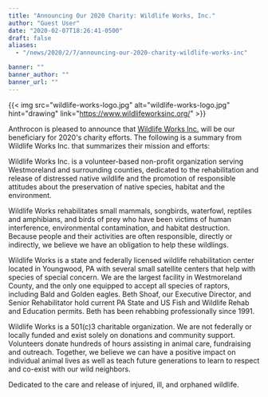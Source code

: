 ```yaml
---
title: "Announcing Our 2020 Charity: Wildlife Works, Inc."
author: "Guest User"
date: "2020-02-07T18:26:41-0500"
draft: false
aliases:
  - "/news/2020/2/7/announcing-our-2020-charity-wildlife-works-inc"

banner: ""
banner_author: ""
banner_url: ""
---
```


{{< img src="wildlife-works-logo.jpg" alt="wildlife-works-logo.jpg" hint="drawing" link="https://www.wildlifeworksinc.org/" >}}

Anthrocon is pleased to announce that [Wildlife Works Inc.](https://www.wildlifeworksinc.org/) will be our beneficiary for 2020's charity efforts. The following is a summary from Wildlife Works Inc. that summarizes their mission and efforts:

Wildlife Works Inc. is a volunteer-based non-profit organization serving Westmoreland and surrounding counties, dedicated to the rehabilitation and release of distressed native wildlife and the promotion of responsible attitudes about the preservation of native species, habitat and the environment.

Wildlife Works rehabilitates small mammals, songbirds, waterfowl, reptiles and amphibians, and birds of prey who have been victims of human interference, environmental contamination, and habitat destruction. Because people and their activities are often responsible, directly or indirectly, we believe we have an obligation to help these wildlings.

Wildlife Works is a state and federally licensed wildlife rehabilitation center located in Youngwood, PA with several small satellite centers that help with species of special concern. We are the largest facility in Westmoreland County, and the only one equipped to accept all species of raptors, including Bald and Golden eagles. Beth Shoaf, our Executive Director, and Senior Rehabilitator hold current PA State and US Fish and Wildlife Rehab and Education permits. Beth has been rehabbing professionally since 1991.

Wildlife Works is a 501(c)3 charitable organization.  We are not federally or locally funded and exist solely on donations and community support. Volunteers donate hundreds of hours assisting in animal care, fundraising and outreach. Together, we believe we can have a positive impact on individual animal lives as well as teach future generations to learn to respect and co-exist with our wild neighbors.

Dedicated to the care and release of injured, ill, and orphaned wildlife.
